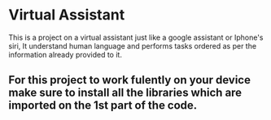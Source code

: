 # Virtual Assistant

This is a project on a virtual assistant just like a google assistant or Iphone's siri,
It understand human language and performs tasks ordered as per the information already provided to it.

## For this project to work fulently on your device make sure to install all the libraries which are imported on the 1st part of the code.


